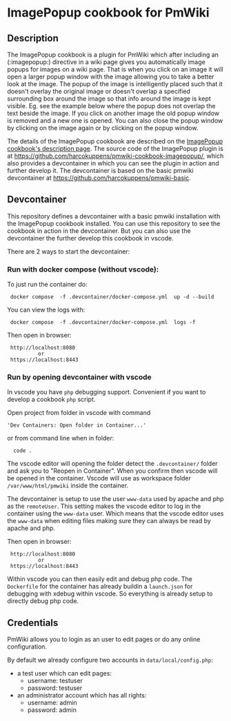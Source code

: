 # ImagePopup cookbook for PmWiki 

## Description

The ImagePopup cookbook is a plugin for PmWiki which after including an (:imagepopup:) directive in a wiki page gives you automatically image popups for images on a wiki page. That is when you click on an image it will open a larger popup window with the image allowing you to take a better look at the image. The popup of the image is intelligently placed such that it doesn't overlay the original image or doesn't overlap a specified surrounding box around the image so that info around the image is kept visible. Eg. see the example below where the popup does not overlap the text beside the image. If you click on another image the old popup window is removed and a new one is opened. You can also close the popup window by clicking on the image again or by clicking on the popup window.

The details of the ImagePopup cookbook are described on the [ImagePopup cookbook's description page](https://www.pmwiki.org/wiki/Cookbook/ImagePopup). 
The source code of the ImagePopup plugin is at https://github.com/harcokuppens/pmwiki-cookbook-imagepopup/, which also provides
a devcontainer in which you can see the plugin in action and further develop it. The devcontainer is based on the basic pmwiki devcontainer at https://github.com/harcokuppens/pmwiki-basic.

## Devcontainer

This repository defines a devcontainer with a basic pmwiki installation with the ImagePopup cookbook installed. You can use this repository to see the cookbook in action in the devcontainer. But you can also use the devcontainer the further develop this cookbook in vscode.

There are 2 ways  to start the devcontainer:

### Run with docker compose (without vscode):

To just run the container do:

     docker compose  -f .devcontainer/docker-compose.yml  up -d --build

You can view the logs with:

     docker compose  -f .devcontainer/docker-compose.yml  logs -f

Then open in browser:

     http://localhost:8080
              or
     https://localhost:8443


### Run by opening devcontainer with vscode

In vscode you have `php` debugging support. Convenient if you want to develop a
cookbook `php` script.

Open project from folder in vscode with command

    'Dev Containers: Open folder in Container...'

or from command line when in folder:

      code .

The vscode editor will opening the folder detect the `.devcontainer/` folder and ask
you to "Reopen in Container". When you confirm then vscode will be opened in the
container. Vscode will use as workspace folder `/var/www/html/pmwiki` inside the
container.

The devcontainer is setup to use the user `www-data` used by apache and php as the
`remoteUser`. This setting makes the vscode editor to log in the container using the
`www-data` user. Which means that the vscode editor uses the `www-data` when editing
files making sure they can always be read by apache and php.

Then open in browser:

     http://localhost:8080
              or
     https://localhost:8443

Within vscode you can then easily edit and debug php code. The `Dockerfile` for the
container has already buildin a `launch.json` for debugging with xdebug within
vscode. So everything is already setup to directly debug php code.

## Credentials

PmWiki allows you to login as an user to edit pages or do any online configuration.

By default we already configure two accounts in `data/local/config.php`:

- a test user which can edit pages:
  - username: testuser
  - password: testuser
- an administrator account which has all rights:
  - username: admin
  - password: admin
